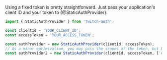 Using a fixed token is pretty straightforward. Just pass your application's client ID and your token to {@StaticAuthProvider}.

```ts twoslash
import { StaticAuthProvider } from 'twitch-auth';

const clientId = 'YOUR_CLIENT_ID';
const accessToken = 'YOUR_ACCESS_TOKEN';

const authProvider = new StaticAuthProvider(clientId, accessToken);
// As a minor optimization, you may pass the scopes of the token, but be sure they're correct in that case!
const authProvider2 = new StaticAuthProvider(clientId, accessToken, ['chat:read', 'chat:edit', 'channel:moderate']);
```
